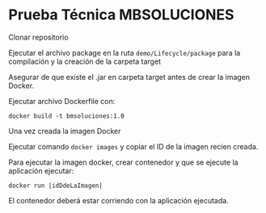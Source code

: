 Prueba Técnica MBSOLUCIONES
===========================

Clonar repositorio

Ejecutar el archivo package en la ruta `demo/Lifecycle/package` para la compilación y la creación de la carpeta target

Asegurar de que existe el .jar en carpeta target antes de crear la imagen Docker.

Ejecutar archivo Dockerfile con:

`docker build -t bmsoluciones:1.0`

Una vez creada la imagen Docker

Ejecutar comando `docker images` y copiar el ID de la imagen recien creada.

Para ejecutar la imagen docker, crear contenedor y que se ejecute la aplicación ejecutar:

`docker run |idDdeLaImagen|`

El contenedor deberá estar corriendo con la aplicación ejecutada.